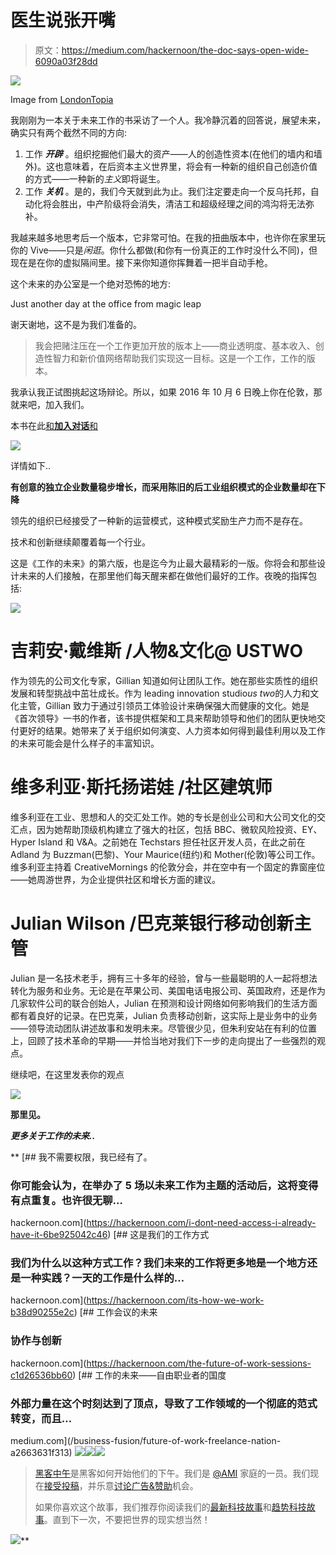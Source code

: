 # 医生说张开嘴

> 原文：<https://medium.com/hackernoon/the-doc-says-open-wide-6090a03f28dd>

![](img/c890afbbb5682839ca132ab79f18b6ba.png)

Image from [LondonTopia](http://londontopia.net/site-news/featured/gallery-insane-visions-of-a-london-of-the-future-future-london-images/)

我刚刚为一本关于未来工作的书采访了一个人。我冷静沉着的回答说，展望未来，确实只有两个截然不同的方向:

1.  工作 ***开辟*** 。组织挖掘他们最大的资产——人的创造性资本(在他们的墙内和墙外)。这也意味着，在后资本主义世界里，将会有一种新的组织自己创造价值的方式——一种新的*主义*即将诞生。
2.  工作 ***关机*** 。是的，我们今天就到此为止。我们注定要走向一个反乌托邦，自动化将会胜出，中产阶级将会消失，清洁工和超级经理之间的鸿沟将无法弥补。

我越来越多地思考后一个版本，它非常可怕。在我的扭曲版本中，也许你在家里玩你的 Vive——只是*闲逛*。你什么都做(和你有一份真正的工作时没什么不同)，但现在是在你的虚拟隔间里。接下来你知道你挥舞着一把半自动手枪。

这个未来的办公室是一个绝对恐怖的地方:

Just another day at the office from magic leap

谢天谢地，这不是为我们准备的。

> 我会把赌注压在一个工作更加开放的版本上——商业透明度、基本收入、创造性智力和新价值网络帮助我们实现这一目标。这是一个工作，工作的版本。

我承认我正试图挑起这场辩论。所以，如果 2016 年 10 月 6 日晚上你在伦敦，那就来吧，加入我们。

本书在此[和**加入对话**和](https://www.eventbrite.co.uk/e/future-of-work-series-6-tickets-26438227450)

[![](img/3ab7dc4059dd518b7be07be0d5767537.png)](https://www.eventbrite.co.uk/e/future-of-work-series-6-tickets-26438227450)

详情如下..

**有创意的独立企业数量稳步增长，而采用陈旧的后工业组织模式的企业数量却在下降**

领先的组织已经接受了一种新的运营模式，这种模式奖励生产力而不是存在。

技术和创新继续颠覆着每一个行业。

这是《工作的未来》的第六版，也是迄今为止最大最精彩的一版。你将会和那些设计未来的人们接触，在那里他们每天醒来都在做他们最好的工作。夜晚的指挥包括:

![](img/8742c541cea72f4253c9b3a56956a2b2.png)

# **吉莉安·戴维斯** /人物&文化@ USTWO

作为领先的公司文化专家，Gillian 知道如何让团队工作。她在那些实质性的组织发展和转型挑战中茁壮成长。作为 leading innovation studio*us two*的人力和文化主管，Gillian 致力于通过引领员工体验设计来确保强大而健康的文化。她是《首次领导》一书的作者，该书提供框架和工具来帮助领导和他们的团队更快地交付更好的结果。她带来了关于组织如何演变、人力资本如何得到最佳利用以及工作的未来可能会是什么样子的丰富知识。

# **维多利亚·斯托扬诺娃** /社区建筑师

维多利亚在工业、思想和人的交汇处工作。她的专长是创业公司和大公司文化的交汇点，因为她帮助顶级机构建立了强大的社区，包括 BBC、微软风险投资、EY、Hyper Island 和 V&A。之前她在 Techstars 担任社区开发人员，在此之前在 Adland 为 Buzzman(巴黎)、Your Maurice(纽约)和 Mother(伦敦)等公司工作。维多利亚主持着 CreativeMornings 的伦敦分会，并在空中有一个固定的靠窗座位——她周游世界，为企业提供社区和增长方面的建议。

# **Julian Wilson** /巴克莱银行移动创新主管

Julian 是一名技术老手，拥有三十多年的经验，曾与一些最聪明的人一起将想法转化为服务和业务。无论是在苹果公司、美国电话电报公司、英国政府，还是作为几家软件公司的联合创始人，Julian 在预测和设计网络如何影响我们的生活方面都有着良好的记录。在巴克莱，Julian 负责移动创新，这实际上是业务中的业务——领导流动团队讲述故事和发明未来。尽管很少见，但朱利安站在有利的位置上，回顾了技术革命的早期——并恰当地对我们下一步的走向提出了一些强烈的观点。

继续吧，在这里发表你的观点[](https://www.eventbrite.co.uk/e/future-of-work-series-6-tickets-26438227450)

**![](img/78af41759ee6e630b580b4d2f613ccba.png)**

****那里见。****

***更多关于工作的未来..***

**[](https://hackernoon.com/i-dont-need-access-i-already-have-it-6be925042c46) [## 我不需要权限，我已经有了。

### 你可能会认为，在举办了 5 场以未来工作为主题的活动后，这将变得有点重复。也许很无聊…

hackernoon.com](https://hackernoon.com/i-dont-need-access-i-already-have-it-6be925042c46) [](https://hackernoon.com/its-how-we-work-b38d90255e2c) [## 这是我们的工作方式

### 我们为什么以这种方式工作？我们未来的工作将更多地是一个地方还是一种实践？一天的工作是什么样的…

hackernoon.com](https://hackernoon.com/its-how-we-work-b38d90255e2c) [](https://hackernoon.com/the-future-of-work-sessions-c1d26536bb60) [## 工作会议的未来

### 协作与创新

hackernoon.com](https://hackernoon.com/the-future-of-work-sessions-c1d26536bb60) [](/business-fusion/future-of-work-freelance-nation-a2663631f313) [## 工作的未来——自由职业者的国度

### 外部力量在这个时刻达到了顶点，导致了工作领域的一个彻底的范式转变，而且…

medium.com](/business-fusion/future-of-work-freelance-nation-a2663631f313) [![](img/50ef4044ecd4e250b5d50f368b775d38.png)](http://bit.ly/HackernoonFB)[![](img/979d9a46439d5aebbdcdca574e21dc81.png)](https://goo.gl/k7XYbx)[![](img/2930ba6bd2c12218fdbbf7e02c8746ff.png)](https://goo.gl/4ofytp)

> [黑客中午](http://bit.ly/Hackernoon)是黑客如何开始他们的下午。我们是 [@AMI](http://bit.ly/atAMIatAMI) 家庭的一员。我们现在[接受投稿](http://bit.ly/hackernoonsubmission)，并乐意[讨论广告&赞助](mailto:partners@amipublications.com)机会。
> 
> 如果你喜欢这个故事，我们推荐你阅读我们的[最新科技故事](http://bit.ly/hackernoonlatestt)和[趋势科技故事](https://hackernoon.com/trending)。直到下一次，不要把世界的现实想当然！

[![](img/be0ca55ba73a573dce11effb2ee80d56.png)](https://goo.gl/Ahtev1)**